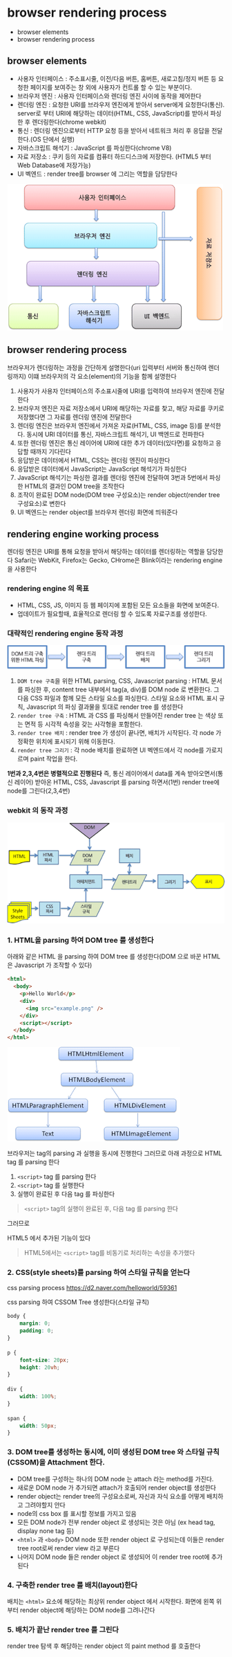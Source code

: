# browser rendering process

- browser elements
- browser rendering process

## browser elements

- 사용자 인터페이스 : 주소표시줄, 이전/다음 버튼, 홈버튼, 새로고침/정지 버튼 등 요청한 페이지를 보여주는 창 외에 사용자가 컨트롤 할 수 있는 부분이다.
- 브라우저 엔진 : 사용자 인터페이스와 렌더링 엔진 사이에 동작을 제어한다
- 렌더링 엔진 : 요청한 URI를 브라우저 엔진에게 받아서 server에게 요청한다(통신). server로 부터 URI에 해당하는 데이터(HTML, CSS, JavaScript)를 받아서 파싱한 후 렌더링한다(chrome webkit)
- 통신 : 렌더링 엔진으로부터 HTTP 요청 등을 받아서 네트워크 처리 후 응답을 전달한다.(OS 단에서 실행)
- 자바스크립트 해석기 : JavaScript 를 파싱한다(chrome V8)
- 자료 저장소 : 쿠키 등의 자료를 컴퓨터 하드디스크에 저장한다. (HTML5 부터 Web Database에 저장가능)
- UI 벡엔드 : render tree를 browser 에 그리는 역할을 담당한다

![image1](./image/browser/image.png)

## browser rendering process

브라우저가 렌더링하는 과정을 간단하게 설명한다(uri 입력부터 서버와 통신하여 렌더링까지)
이떄 브라우저의 각 요소(element)의 기능을 함께 설명한다

1. 사용자가 사용자 인터페이스의 주소표시줄에 URI를 입력하여 브라우저 엔진에 전달한다
2. 브라우저 엔진은 자료 저장소에서 URI에 해당하는 자료를 찾고, 해당 자료를 쿠키로 저장했다면 그 자료를 렌더링 엔진에 전달한다
3. 렌더링 엔진은 브라우저 엔진에서 가져온 자료(HTML, CSS, image 등)를 분석한다. 동시에 URI 데이터를 통신, 자바스크립트 해석기, UI 백엔드로 전파한다
4. 또한 렌더링 엔진은 통신 레이어에 URI에 대한 추가 데이터(있다면)를 요청하고 응답할 때까지 기다린다
5. 응답받은 데이터에서 HTML, CSS는 렌더링 엔진이 파싱한다
6. 응답받은 데이터에서 JavaScript는 JavaScript 해석기가 파싱한다
7. JavaScript 해석기는 파싱한 결과를 렌더링 엔진에 전달하여 3번과 5번에서 파싱한 HTML의 결과인 DOM tree을 조작한다
8. 조작이 완료된 DOM node(DOM tree 구성요소)는 render object(render tree 구성요소)로 변한다
9. UI 벡엔드는 render object를 브라우저 렌더링 화면에 띄워준다

## rendering engine working process

렌더링 엔진은 URI를 통해 요청을 받아서 해당하는 데이터를 렌더링하는 역할을 담당한다
Safari는 WebKit, Firefox는 Gecko, CHrome은 Blink이라는 rendering engine 을 사용한다

### rendering engine 의 목표

- HTML, CSS, JS, 이미지 등 웹 페이지에 포함된 모든 요소들을 화면에 보여준다.
- 업데이트가 필요할때, 효율적으로 렌더링 할 수 있도록 자료구조를 생성한다.

### 대략적인 rendering engine 동작 과정

![image2](./image/browser/image2.png)

1. `DOM tree 구축`을 위한 HTML parsing, CSS, Javascript parsing : HTML 문서를 파싱한 후, content tree 내부에서 tag(a, div)를 DOM node 로 변환한다. 그 다음 CSS 파일과 함께 모든 스타일 요소를 파싱한다. 스타일 요소와 HTML 표시 규칙, Javascript 의 파싱 결과물을 토대로 render tree 를 생성한다
2. `render tree 구축` : HTML 과 CSS 를 파싱해서 만들어진 render tree 는 색상 또는 면적 등 시각적 속성을 갖는 사각형을 포함한다.
3. `render tree 배치` : render tree 가 생성이 끝나면, 배치가 시작된다. 각 node 가 정확한 위치에 표시되기 위해 이동한다.
4. `render tree 그리기` : 각 node 배치를 완료하면 UI 벡엔드에서 각 node를 가로지르며 paint 작업을 한다.

**1번과 2,3,4번은 병렬적으로 진행된다**
즉, 통신 레이어에서 data를 계속 받아오면서(통신 레이어)
받아온 HTML, CSS, Javascript 를 parsing 하면서(1번)
render tree에 node를 그린다(2,3,4번)

### webkit 의 동작 과정

![image3](./image/browser/image3.png)

### 1. HTML을 parsing 하여 DOM tree 를 생성한다

아래와 같은 HTML 을 parsing 하여 DOM tree 를 생성한다(DOM 으로 바꾼 HTML은 Javascript 가 조작할 수 있다)

```html
<html>
  <body>
    <p>Hello World</p>
    <div>
      <img src="example.png" />
    </div>
    <script></script>
  </body>
</html>
```

![image](./image/browser/image4.png)

브라우저는 tag의 parsing 과 실행을 동시에 진행한다
그러므로 아래 과정으로 HTML tag 를 parsing 한다

1. `<script>` tag 를 parsing 한다
2. `<script>` tag 를 실행한다
3. 실행이 완료된 후 다음 tag 를 파싱한다

> `<script>` tag의 실행이 완료된 후, 다음 tag 를 parsing 한다

그러므로

HTML5 에서 추가된 기능이 있다

> HTML5에서는 `<script>` tag를 비동기로 처리하는 속성을 추가했다

### 2. CSS(style sheets)를 parsing 하여 스타일 규칙을 얻는다

css parsing process https://d2.naver.com/helloworld/59361

css parsing 하여 CSSOM Tree 생성한다(스타일 규칙)

```css
body {
 	margin: 0;
 	padding: 0;
}

p {
 	font-size: 20px;
 	height: 20vh;
}

div {
  	width: 100%;
}

span {
 	width: 50px;
}

```

### 3. DOM tree를 생성하는 동시에, 이미 생성된 DOM tree 와 스타일 규칙(CSSOM)을 Attachment 한다.

- DOM tree를 구성하는 하나의 DOM node 는 attach 라는 method를 가진다. 
- 새로운 DOM node 가 추가되면 attach가 호출되어 render object를 생성한다
- render object는 render tree의 구성요소로써, 자신과 자식 요소를 어떻게 배치하고 그려야할지 안다
- node의 css box 를 표시할 정보를 가지고 있음
- 모든 DOM node가 전부 render object 로 생성되는 것은 아님 (ex head tag, display none tag 등)
- `<html>` 과 `<body>` DOM node 또한 render object 로 구성되는데 이들은 render tree root로써 render view 라고 부른다
- 나머지 DOM node 들은 render object 로 생성되어 이 render tree root에 추가된다

### 4. 구축한 render tree 를 배치(layout)한다

배치는 `<html>` 요소에 해당하는 최상위 render object 에서 시작한다. 화면에 왼쪽 위부터 render object에 해당하는 DOM node를 그려나간다

### 5. 배치가 끝난 render tree 를 그린다

render tree 탐색 후 해당하는 render object 의 paint method 를 호출한다